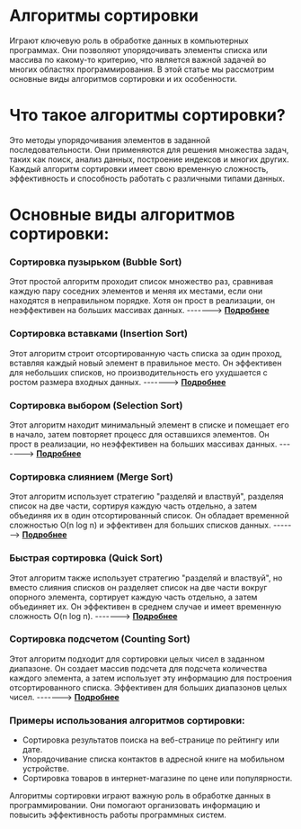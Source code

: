 # Алгоритмы сортировки 

Играют ключевую роль в обработке данных в компьютерных программах. Они позволяют упорядочивать элементы списка или массива по какому-то критерию, что является важной задачей во многих областях программирования. В этой статье мы рассмотрим основные виды алгоритмов сортировки и их особенности.

# Что такое алгоритмы сортировки?

Это методы упорядочивания элементов в заданной последовательности. Они применяются для решения множества задач, таких как поиск, анализ данных, построение индексов и многих других. Каждый алгоритм сортировки имеет свою временную сложность, эффективность и способность работать с различными типами данных.

# Основные виды алгоритмов сортировки:

### Сортировка пузырьком (Bubble Sort)
Этот простой алгоритм проходит список множество раз, сравнивая каждую пару соседних элементов и меняя их местами, если они находятся в неправильном порядке. Хотя он прост в реализации, он неэффективен на больших массивах данных. ------->
**[Подробнее](theory/02-02-algorithms.md)**


### Сортировка вставками (Insertion Sort)
Этот алгоритм строит отсортированную часть списка за один проход, вставляя каждый новый элемент в правильное место. Он эффективен для небольших списков, но производительность его ухудшается с ростом размера входных данных. ------->
**[Подробнее](theory/02-02-algorithms.md)**

### Сортировка выбором (Selection Sort)
Этот алгоритм находит минимальный элемент в списке и помещает его в начало, затем повторяет процесс для оставшихся элементов. Он прост в реализации, но неэффективен на больших массивах данных. ------->
**[Подробнее](theory/02-02-algorithms.md)**

### Сортировка слиянием (Merge Sort)
Этот алгоритм использует стратегию "разделяй и властвуй", разделяя список на две части, сортируя каждую часть отдельно, а затем объединяя их в один отсортированный список. Он обладает временной сложностью O(n log n) и эффективен для больших списков данных. ------->
**[Подробнее](theory/02-02-algorithms.md)**

### Быстрая сортировка (Quick Sort)
Этот алгоритм также использует стратегию "разделяй и властвуй", но вместо слияния списков он разделяет список на две части вокруг опорного элемента, сортирует каждую часть отдельно, а затем объединяет их. Он эффективен в среднем случае и имеет временную сложность O(n log n). ------->
**[Подробнее](theory/02-02-algorithms.md)**

### Сортировка подсчетом (Counting Sort)
Этот алгоритм подходит для сортировки целых чисел в заданном диапазоне. Он создает массив подсчета для подсчета количества каждого элемента, а затем использует эту информацию для построения отсортированного списка. Эффективен для больших диапазонов целых чисел. ------->
**[Подробнее](theory/02-02-algorithms.md)**

### Примеры использования алгоритмов сортировки:
- Сортировка результатов поиска на веб-странице по рейтингу или дате.
- Упорядочивание списка контактов в адресной книге на мобильном устройстве.
- Сортировка товаров в интернет-магазине по цене или популярности.


Алгоритмы сортировки играют важную роль в обработке данных в программировании. Они помогают организовать информацию и повысить эффективность работы программных систем.